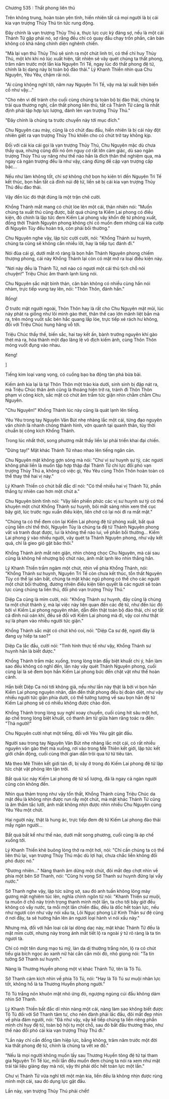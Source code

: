 




Chương 535 : Thất phong liên thủ


Trên không trung, hoàn toàn yên tĩnh, hiển nhiên tất cả mọi người là bị cái kia vạn trượng Thủy Thú tin tức rung động.

Đây chính là vạn trượng Thủy Thú a, thực lực cực kỳ đáng sợ, nếu là một cái Thánh Tử gặp phải nó, sợ rằng đều chỉ có quay đầu chạy trốn phần, căn bản không có khả năng chính diện nghênh chiến.

"Mà lại vạn thú Thủy Thú sẽ sinh ra một chút linh trí, có thể chỉ huy Thủy Thú, một khi khi nó lúc xuất hiện, tất nhiên sẽ vây quét chúng ta thất phong, trăm năm trước một lần kia Nguyên Trì Tế, ngay lúc đó thất phong đệ tử, chính là bị dạng này bị toàn bộ đào thải." Lý Khanh Thiền nhìn qua Chu Nguyên, Yêu Yêu, chậm rãi nói.

"Ai cũng không nghĩ tới, năm nay Nguyên Trì Tế, vậy mà lại xuất hiện biến cố như vậy..."

"Cho nên vì để tránh cho cuối cùng chúng ta toàn bộ bị đào thải, chúng ta trải qua thương nghị, cần thất phong liên thủ, tất cả Thánh Tử càng là nhất định phải tập hợp lực lượng, đánh lén vạn trượng Thủy Thú."

"Đây chính là chúng ta trước chuyến này tới mục đích."

Chu Nguyên cau mày, cũng là có chút đau đầu, hiển nhiên là bị cái này đột nhiên giết ra vạn trượng Thủy Thú khiến cho có chút trở tay không kịp.

Đối với cái kia cái gọi là vạn trượng Thủy Thú, Chu Nguyên mặc dù chưa thấy qua, nhưng cũng đối nó ôm nguy cơ rất lớn cảm giác, dù sao ngàn trượng Thủy Thú uy năng như thế nào hắn là đích thân thể nghiệm qua, mà ngay cả ngàn trượng đều là như vậy, càng đừng đề cập vạn trượng cấp bậc...

Nếu như làm không tốt, chỉ sợ không chờ bọn họ kiên trì đến Nguyên Trì Tế kết thúc, bọn hắn tất cả đỉnh núi đệ tử, liền sẽ bị cái kia vạn trượng Thủy Thú đều đào thải.

Vậy đến lúc đó thật đúng là một trận chê cười.

Khổng Thánh mắt mang có chút lóe lên một cái, thản nhiên nói: "Muốn chúng ta xuất thủ cũng được, bất quá chúng ta Kiếm Lai phong có điều kiện, đó chính là lập tức đem Kiếm Lai phong vây khốn đệ tử phóng xuất, đồng thời Thánh Nguyên phong không chỉ có muốn đem những cái kia cướp đi Nguyên Tủy đều hoàn trả, còn phải bồi thường."

Chu Nguyên nghe vậy, lập tức cười cười, nói: "Khổng Thánh sư huynh, chúng ta cũng sẽ không cần nhiều lời, hay là tiếp tục đánh đi."

Nói đùa cái gì, dưới mắt rõ ràng là bọn hắn Thánh Nguyên phong chiếm thượng phong, cái này Khổng Thánh lại còn có mặt mở ra loại điều kiện này.

"Nơi này đều là Thánh Tử, nơi nào có ngươi một cái thủ tịch chỗ nói chuyện!" Triệu Chúc âm thanh lạnh lùng nói.

Chu Nguyên sắc mặt bình thản, căn bản không có nhiều cùng hắn nói nhảm, trực tiếp vung tay lên, nói: "Thôn Thôn, đánh hắn."

Rống!

Ở trước mặt người ngoài, Thôn Thôn hay là rất cho Chu Nguyên mặt mũi, lúc này phát ra giống như lôi minh gào thét, thân thể cao lớn mãnh liệt bắn mà ra, trên móng vuốt sắc bén hắc quang lấp lóe, trực tiếp xé rách hư không, đối với Triệu Chúc hung hăng vỗ tới.

Triệu Chúc thấy thế, biến sắc, hai tay kết ấn, bành trướng nguyên khí gào thét mà ra, hóa thành một đạo lăng lệ vô địch kiếm ảnh, cùng Thôn Thôn móng vuốt đụng vào nhau.

Keng!

]

Tiếng kim loại vang vọng, có cuồng bạo ba động tàn phá bừa bãi.

Kiếm ảnh kia lại là tại Thôn Thôn một trảo kia dưới, sinh sinh bị đập nát ra, mà Triệu Chúc thân ảnh cũng là thoáng hiện trở ra, tránh đi Thôn Thôn phạm vi công kích, sắc mặt có chút âm trầm tức giận nhìn chằm chằm Chu Nguyên.

"Chu Nguyên!" Khổng Thánh lúc này cũng là quát lạnh lên tiếng.

Yêu Yêu trong tay Nguyên Văn Bút nhẹ nhàng lắc một cái, từng đạo nguyên văn chính là nhanh chóng thành hình, vờn quanh tại quanh thân, tùy thời chuẩn bị công kích Khổng Thánh.

Trong lúc nhất thời, song phương mắt thấy liền lại phải triển khai đại chiến.

"Dừng tay!" Mặt khác Thánh Tử nhao nhao lên tiếng ngăn cản.

Chu Nguyên mặt không gợn sóng mà nói: "Chư vị sư huynh sư tỷ, các ngươi không phải liền là muốn tập hợp thập đại Thánh Tử chi lực đối phó vạn trượng Thủy Thú a, không có việc gì, Yêu Yêu cùng Thôn Thôn hoàn toàn có thể thay thế hai vị này."

Lý Khanh Thiền có chút bất đắc dĩ nói: "Có thể nhiều hai vị Thánh Tử, phần thắng tự nhiên cao hơn một chút a."

Chu Nguyên bình tĩnh nói: "Vậy liền phiền phức các vị sư huynh sư tỷ có thể khuyên một chút Khổng Thánh sư huynh, bôi mắt sáng nhìn xem thế cục bây giờ, lúc trước ngu xuẩn điều kiện, liền chớ có lại nói đi ra mất mặt."

"Chúng ta có thể đem còn lại Kiếm Lai phong đệ tử phóng xuất, bất quá cũng liền chỉ thế thôi, Nguyên Tủy là chúng ta đệ tử Thánh Nguyên phong vất vả tranh đoạt được, lui là không thể nào lui, về phần bồi thường... Kiếm Lai phong ỷ vào nhiều người, vây quét ta Thánh Nguyên phong, như vậy kết quả, chỉ là gieo gió gặt bão thôi."

Khổng Thánh ánh mắt nén giận, nhìn chòng chọc Chu Nguyên, mà cái sau cũng là không hề nhượng bộ chút nào, ánh mắt lạnh lẽo nhìn thẳng hắn.

Lý Khanh Thiền trầm ngâm một chút, nhìn về phía Khổng Thánh, nói: "Khổng Thánh sư huynh, Nguyên Trì Tế còn chưa kết thúc, tổn thất Nguyên Tủy có thể lại săn bắt, chúng ta mặt khác ngũ phong có thể cho các ngươi một chút bồi thường, đương nhiên điều kiện tiên quyết là các ngươi sẽ toàn lực cùng chúng ta liên thủ, đối phó vạn trượng Thủy Thú."

Diệp Ca cũng là mỉm cười, nói: "Khổng Thánh sư huynh, đây cũng là chúng ta một chút thành ý, mà lại việc này liên quan đến các đệ tử, như đến lúc đó bởi vì Kiếm Lai phong nguyên nhân, dẫn đến thật toàn bộ đào thải, chỉ sợ tất cả đỉnh núi oán khí, đều sẽ đối với Kiếm Lai phong mà đi, vậy coi như thật sự là phạm vào nhiều người tức giận."

Khổng Thánh sắc mặt có chút khó coi, nói: "Diệp Ca sư đệ, ngươi đây là đang uy hiếp ta sao?"

Diệp Ca lắc đầu, cười nói: "Tình hình thực tế như vậy, Khổng Thánh sư huynh hẳn là biết được."

Khổng Thánh trầm mặc xuống, trong lòng tràn đầy biệt khuất chi ý, hắn làm sao đều không có nghĩ đến, lần này vây quét Thánh Nguyên phong, cuối cùng lại là sẽ đem bọn hắn Kiếm Lai phong bức đến chật vật như thế hoàn cảnh.

Hắn biết Diệp Ca nói tới không giả, nếu như lần này thật là bởi vì bọn hắn Kiếm Lai phong nguyên nhân, dẫn đến thất phong đều bị đoàn diệt, như vậy nhiều người tức giận phía dưới, có thể tưởng tượng về sau bọn hắn đệ tử Kiếm Lai phong sẽ có nhiều không được chào đón.

Khổng Thánh trong lòng suy nghĩ xoay chuyển, cuối cùng hít sâu một hơi, áp chế trong lòng biệt khuất, có thanh âm từ giữa hàm răng toác ra đến: "Thả người!"

Chu Nguyên cười nhạt một tiếng, đối với Yêu Yêu gật gật đầu.

Người sau trong tay Nguyên Văn Bút nhẹ nhàng lắc một cái, có rất nhiều nguyên văn gào thét mà xuống, rơi vào trong Mê Thiên kết giới, lập tức kết giới chấn động, cuối cùng thời gian dần trôi qua từ từ tiêu tán.

Mà theo Mê Thiên kết giới tán đi, bị vây ở trong đó Kiếm Lai phong đệ tử lập tức chật vật phóng lên tận trời.

Bất quá lúc này Kiếm Lai phong đệ tử số lượng, đã là ngay cả ngàn người cũng còn không đến.

Nhìn qua thảm trọng như vậy tổn thất, Khổng Thánh cùng Triệu Chúc da mặt đều là không nhịn được run rẩy một chút, mà mặt khác Thánh Tử cũng là âm thầm tắc lưỡi, ánh mắt không nhịn được nhìn nhiều Chu Nguyên cùng Yêu Yêu một chút.

Hai người này, thật là hung ác, trực tiếp đem đệ tử Kiếm Lai phong đào thải mấy ngàn người...

Bất quá bất kể như thế nào, dưới mắt song phương, cuối cùng là áp chế xuống tới.

Lý Khanh Thiền khẽ buông lỏng thở ra một hơi, nói: "Chỉ cần chúng ta có thể liên thủ lại, vạn trượng Thủy Thú mặc dù lợi hại, chưa chắc liền không đối phó được nó."

"Đương nhiên..." Nàng thanh âm dừng một chút, đôi mắt đẹp chợt nhìn về phía một bên Sở Thanh, nói: "Cũng hi vọng Sở Thanh sư huynh đừng lại vẩy nước."

Sở Thanh nghe vậy, lập tức sững sờ, sau đó anh tuấn không lông mày gương mặt nghiêm túc lên, nghĩa chính ngôn từ nói: "Khanh Thiền sư muội, ta muốn ở chỗ này trịnh trọng thanh minh một lần, ta cho tới bây giờ đều không có vẩy nước, ta mỗi một lần chiến đấu, đều là dốc hết toàn lực, nếu như ngươi còn như vậy nói xấu ta, Lôi Ngục phong Lữ Kinh Thần sư đệ cũng ở nơi đây, ta sẽ hướng hắn lên án ngươi loại hành vi nói xấu này."

Nhưng mà, đối với hắn loại cãi lại dõng dạc này, mặt khác Thánh Tử đều là mặt mỉm cười, nhưng này trong ánh mắt tiết lộ ra ngoài ý tứ rõ ràng là ta tin ngươi tà.

Chỉ có một tên dung mạo tú mỹ, làn da dị thường trắng nõn, lộ ra có chút tiểu gia bích ngọc áo xanh nữ hài cắn cắn môi đỏ, nhỏ giọng nói: "Ta tin tưởng Sở Thanh sư huynh."

Nàng là Thương Huyền phong một vị khác Thánh Tử, tên là Tô Tú.

Sở Thanh cảm kích nhìn về phía Tô Tú, nói: "Hay là Tô Tú sư muội nhãn lực tốt, không hổ là ta Thương Huyền phong người."

Tô Tú trắng nõn khuôn mặt nhỏ ửng đỏ, ngượng ngùng cúi đầu không dám nhìn Sở Thanh.

Lý Khanh Thiền bất đắc dĩ nhìn nàng một cái, nàng làm sao không biết được Tô Tú đối với Sở Thanh tâm tư, cho nên đành phải lắc đầu, đôi mắt đẹp nhìn về phía đám người, nói: "Đã như vậy, vậy kế tiếp chúng ta liền riêng phần mình chỉ huy đệ tử, toàn bộ hội tụ một chỗ, sau đó bắt đầu thương thảo, như thế nào đối phó cái kia vạn trượng Thủy Thú đi."

"Lần này chỉ cần đồng tâm hiệp lực, bằng không, trăm năm trước một đời kia thất phong đệ tử, chính là chúng ta vết xe đổ."

"Nếu là mọi người không muốn lấy sau Thương Huyền tông đệ tử tại tham gia Nguyên Trì Tế lúc, mỗi lần đều muốn đem chúng ta nói ra xem như mặt trái tài liệu giảng dạy mà nói, vậy thì phải dốc hết toàn lực một lần."

Chư vị Thánh Tử vừa nghĩ tới một màn kia, liền đều là không nhịn được rùng mình một cái, sau đó dụng lực gật đầu.

Lần này, vạn trượng Thủy Thú phải chết!




